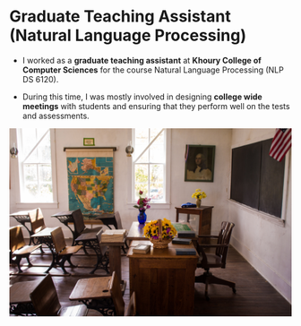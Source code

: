 # Graduate Teaching Assistant (Natural Language Processing)

* I worked as a __graduate teaching assistant__ at __Khoury College of Computer Sciences__ for the course Natural Language Processing (NLP DS 6120). 

* During this time, I was mostly involved in designing __college wide meetings__ with students and ensuring that they perform well on the tests and assessments. 

<img src = "https://github.com/suhasmaddali/Images/blob/main/Teaching%20Assistant%20Image.jpg" width = 750/>

